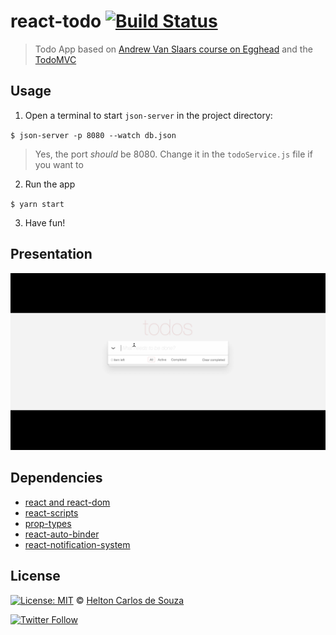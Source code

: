 # react-todo [![Build Status](https://travis-ci.org/helton/react-todo.svg?branch=master)](https://travis-ci.org/helton/react-todo)

> Todo App based on [Andrew Van Slaars course on Egghead](https://egghead.io/courses/build-your-first-production-quality-react-app) and the [TodoMVC](todomvc.com)

## Usage

1) Open a terminal to start `json-server` in the project directory:

`$ json-server -p 8080 --watch db.json`

> Yes, the port *should* be 8080. Change it in the `todoService.js` file if you want to

2) Run the app

`$ yarn start`

3) Have fun!

## Presentation

[![Todo App GIF](doc/todo-app.gif)](doc/todo-app.gif)

## Dependencies

- [react and react-dom](https://github.com/facebook/react)
- [react-scripts](https://github.com/facebookincubator/create-react-app)
- [prop-types](https://github.com/facebook/prop-types)
- [react-auto-binder](https://github.com/helton/react-auto-binder)
- [react-notification-system](https://github.com/igorprado/react-notification-system)

## License

[![License: MIT](https://img.shields.io/badge/License-MIT-yellow.svg)](https://opensource.org/licenses/MIT) © [Helton Carlos de Souza](http://helton.me)

[![Twitter Follow](https://img.shields.io/twitter/follow/h3170n.svg?style=social)](https://twitter.com/h3170n)
